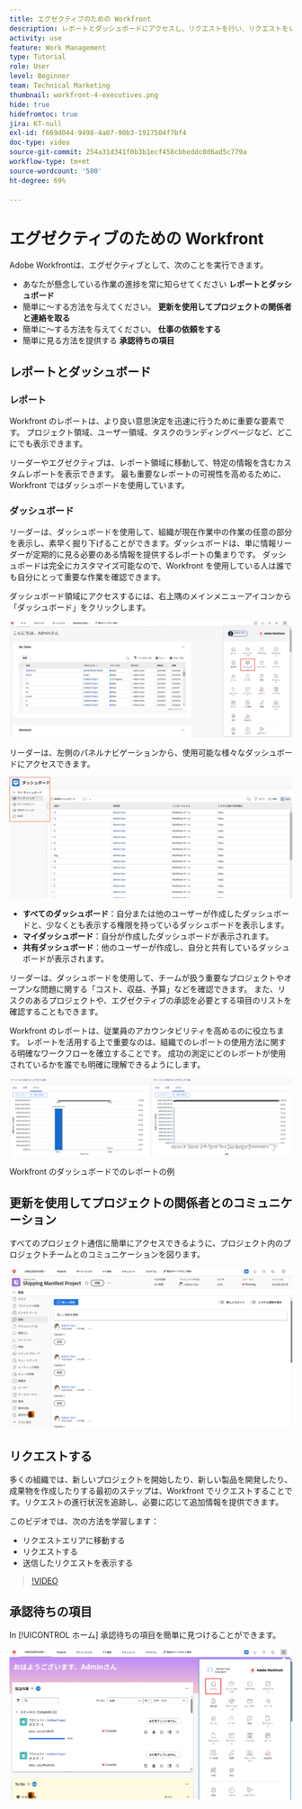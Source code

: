 ```yaml
---
title: エグゼクティブのための Workfront
description: レポートとダッシュボードにアクセスし、リクエストを行い、リクエストをレビューする方法について説明します。
activity: use
feature: Work Management
type: Tutorial
role: User
level: Beginner
team: Technical Marketing
thumbnail: workfront-4-executives.png
hide: true
hidefromtoc: true
jira: KT-null
exl-id: f669d044-9498-4a07-90b3-1917504f7bf4
doc-type: video
source-git-commit: 254a31d341f0b3b1ecf458cbbeddc0d6ad5c779a
workflow-type: tm+mt
source-wordcount: '500'
ht-degree: 69%

---
```


# エグゼクティブのための Workfront

Adobe Workfrontは、エグゼクティブとして、次のことを実行できます。

* あなたが懸念している作業の進捗を常に知らせてください **レポートとダッシュボード**
* 簡単に～する方法を与えてください。 **更新を使用してプロジェクトの関係者と連絡を取る**
* 簡単に～する方法を与えてください。 **仕事の依頼をする**
* 簡単に見る方法を提供する **承認待ちの項目**

## レポートとダッシュボード

### レポート

Workfront のレポートは、より良い意思決定を迅速に行うために重要な要素です。 プロジェクト領域、ユーザー領域、タスクのランディングページなど、どこにでも表示できます。

リーダーやエグゼクティブは、レポート領域に移動して、特定の情報を含むカスタムレポートを表示できます。 最も重要なレポートの可視性を高めるために、Workfront ではダッシュボードを使用しています。

### ダッシュボード

リーダーは、ダッシュボードを使用して、組織が現在作業中の作業の任意の部分を表示し、素早く掘り下げることができます。ダッシュボードは、単に情報リーダーが定期的に見る必要のある情報を提供するレポートの集まりです。 ダッシュボードは完全にカスタマイズ可能なので、Workfront を使用している人は誰でも自分にとって重要な作業を確認できます。

ダッシュボード領域にアクセスするには、右上隅のメインメニューアイコンから「ダッシュボード」をクリックします。

![メインメニューの「ダッシュボード」オプションの画像](assets/workfront-4-executives-1.png)

リーダーは、左側のパネルナビゲーションから、使用可能な様々なダッシュボードにアクセスできます。

![ダッシュボードページの画像](assets/workfront-4-executives-2.png)

* **すべてのダッシュボード**：自分または他のユーザーが作成したダッシュボードと、少なくとも表示する権限を持っているダッシュボードを表示します。
* **マイダッシュボード**：自分が作成したダッシュボードが表示されます。
* **共有ダッシュボード**：他のユーザーが作成し、自分と共有しているダッシュボードが表示されます。

リーダーは、ダッシュボードを使用して、チームが扱う重要なプロジェクトやオープンな問題に関する「コスト、収益、予算」などを確認できます。 また、リスクのあるプロジェクトや、エグゼクティブの承認を必要とする項目のリストを確認することもできます。

Workfront のレポートは、従業員のアカウンタビリティを高めるのに役立ちます。 レポートを活用する上で重要なのは、組織でのレポートの使用方法に関する明確なワークフローを確立することです。 成功の測定にどのレポートが使用されているかを誰でも明確に理解できるようにします。

![Workfront のダッシュボードでのレポートの例 ](assets/workfront-4-executives-3.png)

Workfront のダッシュボードでのレポートの例

## 更新を使用してプロジェクトの関係者とのコミュニケーション

すべてのプロジェクト通信に簡単にアクセスできるように、プロジェクト内のプロジェクトチームとのコミュニケーションを図ります。

![更新ページの画像](assets/workfront-4-executives-4.png)


## リクエストする

多くの組織では、新しいプロジェクトを開始したり、新しい製品を開発したり、成果物を作成したりする最初のステップは、Workfront でリクエストすることです。リクエストの進行状況を追跡し、必要に応じて追加情報を提供できます。

このビデオでは、次の方法を学習します：

* リクエストエリアに移動する
* リクエストする
* 送信したリクエストを表示する

>[!VIDEO](https://video.tv.adobe.com/v/336092/?quality=12&learn=on)

## 承認待ちの項目

In [!UICONTROL ホーム] 承認待ちの項目を簡単に見つけることができます。

![ホームページの画像](assets/workfront-4-executives-5.png)

